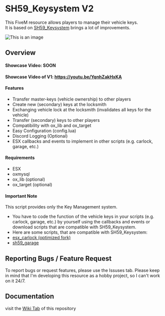 # SH59_Keysystem V2
This FiveM resource allows players to manage their vehicle keys.
<br>It is based on [SH59_Keysystem](https://github.com/SteakHarpyie59/sh59_keysystem) brings a lot of improvements.

![This is an image](https://raw.githubusercontent.com/SteakHarpyie59/images-for-my-work/main/KeysysV2_Image.png)

## Overview
#### Showcase Video: SOON
#### Showcase Video of V1: https://youtu.be/YqnhZakHxKA

#### Features
- Transfer master-keys (vehicle ownership) to other players
- Create new (secondary) keys at the locksmith
- Exchanging vehicle lock at the locksmith (invalidates all keys for the vehicle)
- Transfer (secondary) keys to other players
- Compatibility with ox_lib and ox_target
- Easy Configuration (config.lua)
- Discord Logging (Optional)
- ESX callbacks and events to implement in other scripts (e.g. carlock, garage, etc.)


#### Requirements
- ESX
- oxmysql
- ox_lib (optional)
- ox_target (optional)

#### Important Note
This script provides only the Key Management system.
- You have to code the function of the vehicle keys in your scripts (e.g. carlock, garage, etc.) by yourself using the callbacks and events or download scripts that are compatible with SH59_Keysystem.
- Here are some scripts, that are compatible with SH59_Keysystem:
- [esx_carlock (optimized fork)](https://github.com/SteakHarpyie59/esx_carlock)
- [sh59_garage](https://github.com/SteakHarpyie59/sh59_garage)

## Reporting Bugs / Feature Request
To report bugs or request features, please use the Issuses tab.
Please keep in mind that I'm developing this resource as a hobby project, so I can't work on it 24/7.

## Documentation
visit the [Wiki Tab](https://github.com/SteakHarpyie59/sh59_keysystem/wiki) of this repository
